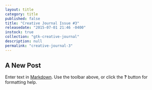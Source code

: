 ```yaml
---
layout: title
category: title
published: false
title: "Creative Journal Issue #3"
releasedate: "2015-07-01 21:46 -0400"
instock: true
collection: "gtk-creative-journal"
description: null
permalink: "creative-journal-3"
---
```


## A New Post

Enter text in [Markdown](http://daringfireball.net/projects/markdown/). Use the toolbar above, or click the **?** button for formatting help.
